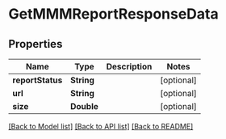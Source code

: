 # GetMMMReportResponseData

## Properties
Name | Type | Description | Notes
------------ | ------------- | ------------- | -------------
**reportStatus** | **String** |  | [optional] 
**url** | **String** |  | [optional] 
**size** | **Double** |  | [optional] 

[[Back to Model list]](../README.md#documentation-for-models) [[Back to API list]](../README.md#documentation-for-api-endpoints) [[Back to README]](../README.md)


